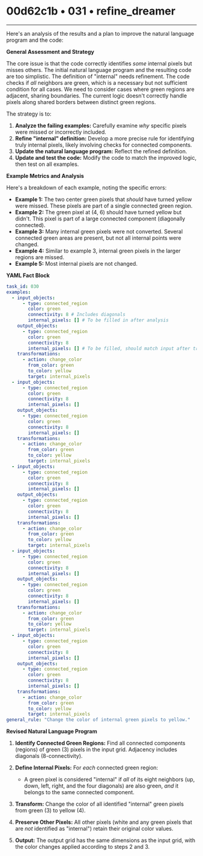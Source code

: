 # 00d62c1b • 031 • refine_dreamer

---
Here's an analysis of the results and a plan to improve the natural language program and the code:

**General Assessment and Strategy**

The core issue is that the code correctly identifies *some* internal pixels but misses others. The initial natural language program and the resulting code are too simplistic. The definition of "internal" needs refinement. The code checks if *all* neighbors are green, which is a necessary but not sufficient condition for all cases.  We need to consider cases where green regions are adjacent, sharing boundaries. The current logic doesn't correctly handle pixels along shared borders between distinct green regions.

The strategy is to:

1.  **Analyze the failing examples:** Carefully examine *why* specific pixels were missed or incorrectly included.
2.  **Refine "internal" definition:** Develop a more precise rule for identifying truly internal pixels, likely involving checks for connected components.
3.  **Update the natural language program:** Reflect the refined definition.
4.  **Update and test the code:** Modify the code to match the improved logic, then test on all examples.

**Example Metrics and Analysis**

Here's a breakdown of each example, noting the specific errors:

*   **Example 1:** The two center green pixels that *should* have turned yellow were missed. These pixels are part of a single connected green region.
*   **Example 2:** The green pixel at (4, 6) should have turned yellow but didn't. This pixel is part of a large connected component (diagonally connected).
*   **Example 3:** Many internal green pixels were not converted. Several connected green areas are present, but not all internal points were changed.
*   **Example 4:**  Similar to example 3, internal green pixels in the larger regions are missed.
*   **Example 5:** Most internal pixels are not changed.

**YAML Fact Block**

```yaml
task_id: 030
examples:
  - input_objects:
      - type: connected_region
        color: green
        connectivity: 8 # Includes diagonals
        internal_pixels: [] # To be filled in after analysis
    output_objects:
      - type: connected_region
        color: green
        connectivity: 8
        internal_pixels: [] # To be filled, should match input after transformation
    transformations:
      - action: change_color
        from_color: green
        to_color: yellow
        target: internal_pixels
  - input_objects:
      - type: connected_region
        color: green
        connectivity: 8
        internal_pixels: []
    output_objects:
      - type: connected_region
        color: green
        connectivity: 8
        internal_pixels: []
    transformations:
      - action: change_color
        from_color: green
        to_color: yellow
        target: internal_pixels
  - input_objects:
      - type: connected_region
        color: green
        connectivity: 8
        internal_pixels: []
    output_objects:
      - type: connected_region
        color: green
        connectivity: 8
        internal_pixels: []
    transformations:
      - action: change_color
        from_color: green
        to_color: yellow
        target: internal_pixels
  - input_objects:
      - type: connected_region
        color: green
        connectivity: 8
        internal_pixels: []
    output_objects:
      - type: connected_region
        color: green
        connectivity: 8
        internal_pixels: []
    transformations:
      - action: change_color
        from_color: green
        to_color: yellow
        target: internal_pixels
  - input_objects:
      - type: connected_region
        color: green
        connectivity: 8
        internal_pixels: []
    output_objects:
      - type: connected_region
        color: green
        connectivity: 8
        internal_pixels: []
    transformations:
      - action: change_color
        from_color: green
        to_color: yellow
        target: internal_pixels
general_rule: "Change the color of internal green pixels to yellow."
```

**Revised Natural Language Program**

1.  **Identify Connected Green Regions:** Find all connected components (regions) of green (3) pixels in the input grid. Adjacency includes diagonals (8-connectivity).

2.  **Define Internal Pixels:** For *each* connected green region:
    *   A green pixel is considered "internal" if *all* of its eight neighbors (up, down, left, right, and the four diagonals) are also green, *and* it belongs to the same connected component.

3.  **Transform:** Change the color of all identified "internal" green pixels from green (3) to yellow (4).

4.  **Preserve Other Pixels:** All other pixels (white and any green pixels that are *not* identified as "internal") retain their original color values.

5.  **Output:** The output grid has the same dimensions as the input grid, with the color changes applied according to steps 2 and 3.

